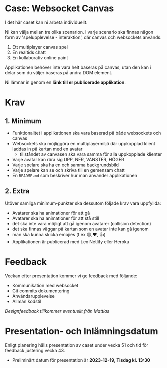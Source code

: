 # Case: Websocket Canvas

I det här caset kan ni arbeta individuellt. 

Ni kan välja mellan tre olika scenarion. I varje scenario ska finnas någon form av 'spelupplevelse - interaktion', där canvas och websockets används.

1. Ett multiplayer canvas spel
2. En realtids chatt 
3. En kollaborativ online paint

Applikationen behöver inte vara helt baseras på canvas, utan den kan i delar som du väljer baseras på andra DOM element. 

Ni lämnar in genom en **länk till er publicerade applikation**.

# Krav

## 1. Minimum

- Funktionalitet i applikationen ska vara baserad på både websockets och canvas
- Websockets ska möjliggöra en multiplayermiljö där uppkopplad klient laddas in på kartan med en avatar
   - tillståndet av canvasen ska vara samma för alla uppkopplade klienter
- Varje avatar kan röra sig UPP, NER, VÄNSTER, HÖGER
- Varje spelare ska ha en och samma backgrundsbild
- Varje spelare kan se och skriva till en gemensam chatt
- En `README.md` som beskriver hur man använder applikationen

## 2. Extra
Utöver samliga minimum-punkter ska dessutom följade krav vara uppfyllda:

- Avatarer ska ha animationer för att gå
- Avatarer ska ha animationer för att stå still
- det ska inte vara möjligt att gå igenom avatarer (collision detection)
- det ska finnas väggar på kartan som en avatar inte kan gå igenom
- man ska kunna skicka emojies (t.ex 😄,❤️, 👍)
- Applikationen är publicerad med t.ex Netlify eller Heroku

# Feedback
Veckan efter presentation kommer vi ge feedback med följande:

- Kommunikation med websocket
- Git commits dokumentering
- Användarupplevelse
- Allmän kodstil

*Designfeedback tillkommer eventuellt från Mattias*

# Presentation- och Inlämningsdatum
Enligt planering hålls presentation av caset under vecka 51 och tid för feedback justering vecka 43. 
- Preliminärt datum för presentation är **2023-12-19, Tisdag kl. 13:30**
